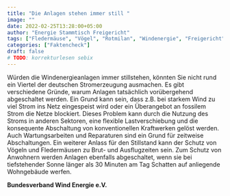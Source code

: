 ```yaml
---
title: "Die Anlagen stehen immer still "
image: ""
date: 2022-02-25T13:28:00+05:00
author: "Energie Stammtisch Freigericht"
tags: ["Fledermäuse", "Vögel", "Rotmilan", "Windenergie", "Freigericht"]
categories: ["Faktencheck"]
draft: false
# TODO: korrekturlesen sebix
---
```


Würden die Windenergieanlagen immer stillstehen, könnten Sie nicht rund ein Viertel der deutschen Stromerzeugung ausmachen. Es gibt verschiedene Gründe, warum Anlagen tatsächlich vorübergehend abgeschaltet werden. Ein Grund kann sein, dass z.B. bei starkem Wind zu viel Strom ins Netz eingespeist wird oder ein Überangebot an fossilem Strom die Netze blockiert. Dieses Problem kann durch die Nutzung des Stroms in anderen Sektoren, eine flexible Lastverschiebung und die konsequente Abschaltung von konventionellen Kraftwerken gelöst werden. Auch Wartungsarbeiten und Reparaturen sind ein Grund für zeitweise Abschaltungen. Ein weiterer Anlass für den Stillstand kann der Schutz von Vögeln und Fledermäusen zu Brut- und Ausflugzeiten sein. Zum Schutz von Anwohnern werden Anlagen ebenfalls abgeschaltet, wenn sie bei tiefstehender Sonne länger als 30 Minuten am Tag Schatten auf anliegende Wohngebäude werfen.  

**Bundesverband Wind Energie e.V.**
